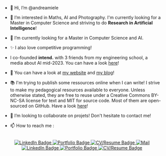 - 👋 Hi, I’m @andreamiele

- 👀 I’m interested in Maths, AI and Photography. I'm currently looking for a Master in Computer Science and striving to do **Research in Artificial Intelligence**!
- 🌱 I’m currently looking for a Master in Computer Science and AI.
- ✨ I also love competitive programming!
- I co-founded **intend.** with 3 friends from my engineering school, a media about AI mid-2023. You can have a look [here]()!
- 📖 You can have a look at [my website](https://andreamiele.fr/) and [my blog](https://andreamiele.github.io/blog/)!
- 📚 I'm trying to publish some ressources online when I can write! I strive to make my pedagogical resources available to everyone.
Unless otherwise stated, they are free to reuse under a Creative Commons BY-NC-SA license for text and MIT for source code. Most of them are open-sourced on GitHub. Have a look [here](https://andreamiele.fr/resources.html)!

- 💞️ I’m looking to collaborate on projets! Don't hesitate to contact me!
- 📫 How to reach me :

<div align="center">
  <br>
  <div id="badges">
    <a href="https://www.linkedin.com/in/andrea-miele-/">
      <img src="https://img.shields.io/badge/LinkedIn-informational?style=for-the-badge&logo=linkedin&logoColor=white" alt="LinkedIn Badge" />
    </a>
    <a href="https://andreamiele.github.io">
      <img src="https://img.shields.io/badge/Portfolio-critical?style=for-the-badge" alt="Portfolio Badge" />
    </a>
    <a href="">
      <img src="https://img.shields.io/badge/-Resume%2FCV-blueviolet?style=for-the-badge" alt="CV/Resume Badge" />
    </a>
    <a href="">
      <img src="https://img.shields.io/badge/Gmail-D14836?style=for-the-badge&logo=gmail&logoColor=white" alt="Mail" />
    </a>
  </div>
  
  <div id="badges">
    <a href="https://github-profile-summary-cards.vercel.app/api/cards/profile-details?username={andreamiele}&theme=github">
      <img src="http://github-profile-summary-cards.vercel.app/api/cards/profile-details?username=andreamiele&theme=github" alt="LinkedIn Badge" />
    </a>
    <a href="https://github-readme-stats.vercel.app/api?username=andreamiele">
      <img src="https://github-readme-stats.vercel.app/api?username=andreamiele" alt="Portfolio Badge" />
    </a>
    <a href="https://github-readme-streak-stats.herokuapp.com/?user=andreamiele">
      <img src="https://github-readme-streak-stats.herokuapp.com/?user=andreamiele" alt="CV/Resume Badge" />
    </a>
    
  </div>
  <br>

  
</div>

<!---
andreamiele/andreamiele is a ✨ special ✨ repository because its `README.md` (this file) appears on your GitHub profile.
You can click the Preview link to take a look at your changes.
--->
